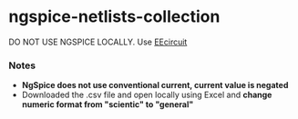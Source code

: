 ngspice-netlists-collection
===========================
DO NOT USE NGSPICE LOCALLY. Use [EEcircuit](https://eecircuit.com/)

### Notes
- **NgSpice does not use conventional current, current value is negated**
- Downloaded the .csv file and open locally using Excel and **change numeric format from "scientic" to "general"**

